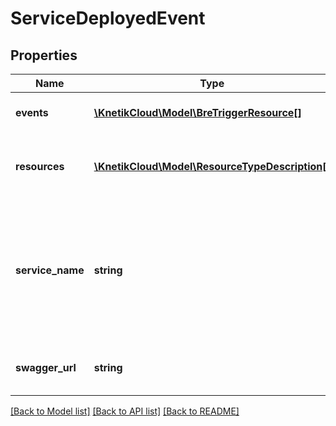 # ServiceDeployedEvent

## Properties
Name | Type | Description | Notes
------------ | ------------- | ------------- | -------------
**events** | [**\KnetikCloud\Model\BreTriggerResource[]**](BreTriggerResource.md) | The events fired by this service | 
**resources** | [**\KnetikCloud\Model\ResourceTypeDescription[]**](ResourceTypeDescription.md) | The resources managed by this service | 
**service_name** | **string** | The unique name for the service. This serves as the unique identifier. Cannot be changed after creation | 
**swagger_url** | **string** | The url of the swagger doc | 

[[Back to Model list]](../README.md#documentation-for-models) [[Back to API list]](../README.md#documentation-for-api-endpoints) [[Back to README]](../README.md)


